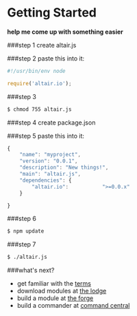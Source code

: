 # Getting Started

**help me come up with something easier**

###step 1
create altair.js

###step 2
paste this into it:
``` js
#!/usr/bin/env node

require('altair.io');
```

###step 3
``` bash
$ chmod 755 altair.js
```

###step 4
create package.json

###step 5
paste this into it:
``` js
{
    "name": "myproject",
    "version": "0.0.1",
    "description": "New things!",
    "main": "altair.js",
    "dependencies": {
        "altair.io":           ">=0.0.x"
    }

}
```

###step 6
``` bash
$ npm update
```

###step 7
``` bash
$ ./altair.js
```

###what's next?

* get familiar with the [terms](terms.md)
* download modules at [the lodge](../core/vendors/altair/modules/thelodge/README.md)
* build a module at [the forge](firstmodule.md)
* build a commander at [command central](../core/vendors/altair/modules/commandcentral/README.md)